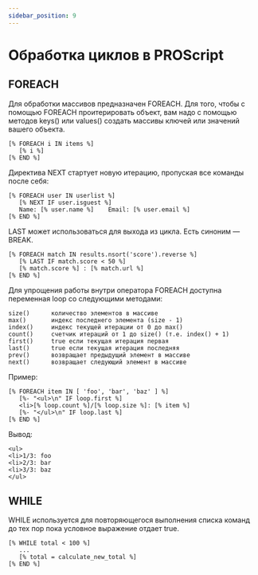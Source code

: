 ```yaml
---
sidebar_position: 9
---
```


# Обработка циклов в PROScript

## FOREACH
Для обработки массивов предназначен FOREACH. 
Для того, чтобы с помощью FOREACH проитерировать объект, вам надо с помощью методов keys() или values() создать массивы ключей или значений вашего объекта.
```
[% FOREACH i IN items %]
   [% i %]
[% END %]
```
Директива NEXT стартует новую итерацию, пропуская все команды после себя:
```
[% FOREACH user IN userlist %]
   [% NEXT IF user.isguest %]
   Name: [% user.name %]    Email: [% user.email %]
[% END %]
```
LAST может использоваться для выхода из цикла. Есть синоним — BREAK.
```
[% FOREACH match IN results.nsort('score').reverse %]
   [% LAST IF match.score < 50 %]
   [% match.score %] : [% match.url %]
[% END %]
```
Для упрощения работы внутри оператора FOREACH доступна переменная loop со следующими методами:
```
size()      количество элементов в массиве
max()       индекс последнего элемента (size - 1)
index()     индекс текущей итерации от 0 до max()
count()     счетчик итераций от 1 до size() (т.е. index() + 1)
first()     true если текущая итерация первая
last()      true если текущая итерация последняя
prev()      возвращает предыдущий элемент в массиве
next()      возвращает следующий элемент в массиве
```
Пример:
```
[% FOREACH item IN [ 'foo', 'bar', 'baz' ] %]
   [%- "<ul>\n" IF loop.first %]
   <li>[% loop.count %]/[% loop.size %]: [% item %]
   [%- "</ul>\n" IF loop.last %]
[% END %]
```
Вывод:
```
<ul>
<li>1/3: foo
<li>2/3: bar
<li>3/3: baz
</ul>
```

## WHILE
WHILE используется для повторяющегося выполнения списка команд до тех пор пока условное выражение отдает true.
```
[% WHILE total < 100 %]
   ...
   [% total = calculate_new_total %]
[% END %]
```